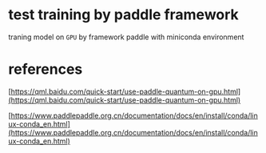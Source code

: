 # test training by paddle framework

traning model on `GPU` by framework paddle with miniconda environment

# references

[https://qml.baidu.com/quick-start/use-paddle-quantum-on-gpu.html](https://qml.baidu.com/quick-start/use-paddle-quantum-on-gpu.html)

[https://www.paddlepaddle.org.cn/documentation/docs/en/install/conda/linux-conda_en.html](https://www.paddlepaddle.org.cn/documentation/docs/en/install/conda/linux-conda_en.html)
